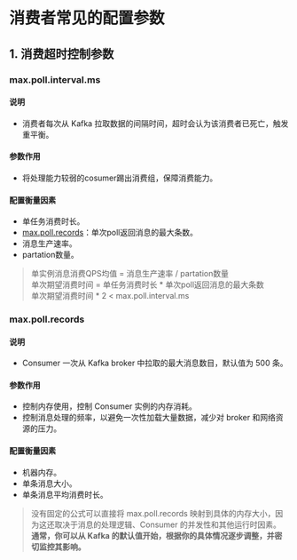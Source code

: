 # 消费者常见的配置参数
## 1. 消费超时控制参数
### max.poll.interval.ms
#### 说明
- 消费者每次从 Kafka 拉取数据的间隔时间，超时会认为该消费者已死亡，触发重平衡。
#### 参数作用
- 将处理能力较弱的cosumer踢出消费组，保障消费能力。
#### 配置衡量因素
- 单任务消费时长。
- [max.poll.records](#maxpollrecords)：单次poll返回消息的最大条数。
- 消息生产速率。
- partation数量。
> 单实例消息消费QPS均值 = 消息生产速率 / partation数量<br>
> 单次期望消费时间 = 单任务消费时长 * 单次poll返回消息的最大条数 <br>
> 单次期望消费时间 * 2 < max.poll.interval.ms
### max.poll.records
#### 说明
-  Consumer 一次从 Kafka broker 中拉取的最大消息数目，默认值为 500 条。
#### 参数作用
- 控制内存使用，控制 Consumer 实例的内存消耗。
- 控制消息处理的频率，以避免一次性加载大量数据，减少对 broker 和网络资源的压力。
#### 配置衡量因素
- 机器内存。
- 单条消息大小。
- 单条消息平均消费时长。
>没有固定的公式可以直接将 max.poll.records 映射到具体的内存大小，因为这还取决于消息的处理逻辑、Consumer 的并发性和其他运行时因素。<br>
**通常，你可以从 Kafka 的默认值开始，根据你的具体情况逐步调整，并密切监控其影响。**